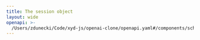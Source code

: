 ```yaml
---
title: The session object
layout: wide
openapi: >-
  /Users/zdunecki/Code/xyd-js/openai-clone/openapi.yaml#/components/schemas/RealtimeSessionCreateResponse
---
```


